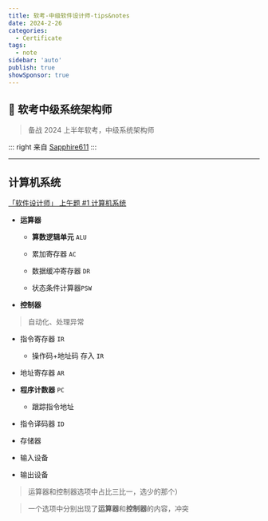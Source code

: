 ```yaml
---
title: 软考-中级软件设计师-tips&notes
date: 2024-2-26
categories:
  - Certificate
tags:
  - note
sidebar: 'auto'
publish: true
showSponsor: true
---
```


## 👋 软考中级系统架构师

> 备战 2024 上半年软考，中级系统架构师

::: right
来自 [Sapphire611](http://sapphire611.github.io)
:::

---

## 计算机系统

[「软件设计师」 上午题 #1 计算机系统](https://www.bilibili.com/video/BV1ym4y1D7RW)

- **运算器** 
  
  - **算数逻辑单元** `ALU`
  
  - 累加寄存器 `AC`
  
  - 数据缓冲寄存器 `DR`
  
  - 状态条件计算器`PSW`

- **控制器** 

> 自动化、处理异常

  - 指令寄存器 `IR`
    
    - 操作码+地址码 存入 `IR`

  - 地址寄存器 `AR`
  
  - **程序计数器** `PC`

    - 跟踪指令地址
  
  - 指令译码器 `ID`

- 存储器

- 输入设备

- 输出设备

> 运算器和控制器选项中占比三比一，选少的那个）

> 一个选项中分别出现了**运算器**和**控制器**的内容，冲突